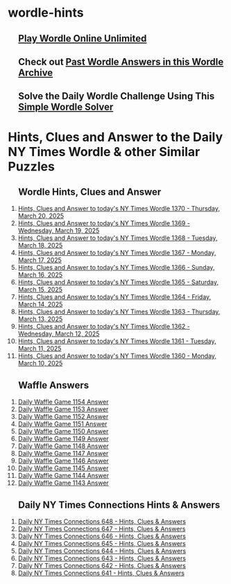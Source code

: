 # wordle-hints
<ol>
  <h2><a href="https://wordleofthe.day/practice-wordle-unlimited/">Play Wordle Online Unlimited</a></h2>
  <h2>Check out <a href="https://wordleofthe.day/past-wordle-archive-answers/">Past Wordle Answers in this Wordle Archive</a></h2>
  <h2>Solve the Daily Wordle Challenge Using This <a href="https://wordleofthe.day/simple-wordle-solver/">Simple Wordle Solver</a></h2>
</ol>



<h1>Hints, Clues and Answer to the Daily NY Times Wordle & other Similar Puzzles</h1>
<p>
  <ol><h2>Wordle Hints, Clues and Answer</h2>
    <li><a href="https://wordleofthe.day/what-is-todays-nyt-wordle-1370-answer-march-20-2025-hints-clues/">Hints, Clues and Answer to today's NY Times Wordle 1370 - Thursday, March 20, 2025</a></li>
    <li><a href="https://wordleofthe.day/what-is-todays-nyt-wordle-1369-answer-march-19-2025-hints-clues/">Hints, Clues and Answer to today's NY Times Wordle 1369 - Wednesday, March 19, 2025</a></li>
    <li><a href="https://wordleofthe.day/what-is-todays-nyt-wordle-1368-answer-march-18-2025-hints-clues/">Hints, Clues and Answer to today's NY Times Wordle 1368 - Tuesday, March 18, 2025</a></li>
    <li><a href="https://wordleofthe.day/what-is-todays-nyt-wordle-1367-answer-march-17-2025-hints-clues/">Hints, Clues and Answer to today's NY Times Wordle 1367 - Monday, March 17, 2025</a></li>
    <li><a href="https://wordleofthe.day/what-is-todays-nyt-wordle-1366-answer-march-16-2025-hints-clues/">Hints, Clues and Answer to today's NY Times Wordle 1366 - Sunday, March 16, 2025</a></li>
    <li><a href="https://wordleofthe.day/what-is-todays-nyt-wordle-1365-answer-march-15-2025-hints-clues/">Hints, Clues and Answer to today's NY Times Wordle 1365 - Saturday, March 15, 2025</a></li>
    <li><a href="https://wordleofthe.day/what-is-todays-nyt-wordle-1364-answer-march-14-2025-hints-clues/">Hints, Clues and Answer to today's NY Times Wordle 1364 - Friday, March 14, 2025</a></li>
    <li><a href="https://wordleofthe.day/what-is-todays-nyt-wordle-1363-answer-march-13-2025-hints-clues/">Hints, Clues and Answer to today's NY Times Wordle 1363 - Thursday, March 13, 2025</a></li>
    <li><a href="https://wordleofthe.day/what-is-todays-nyt-wordle-1362-answer-march-12-2025-hints-clues/">Hints, Clues and Answer to today's NY Times Wordle 1362 - Wednesday, March 12, 2025</a></li>
    <li><a href="https://wordleofthe.day/what-is-todays-nyt-wordle-1361-answer-march-11-2025-hints-clues/">Hints, Clues and Answer to today's NY Times Wordle 1361 - Tuesday, March 11, 2025</a></li>
    <li><a href="https://wordleofthe.day/what-is-todays-nyt-wordle-1360-answer-march-10-2025-hints-clues/">Hints, Clues and Answer to today's NY Times Wordle 1360 - Monday, March 10, 2025</a></li>
  </ol>
  <ol><h2>Waffle Answers</h2>
    <li><a href="https://wordleofthe.day/daily-waffle-game-todays-answer-1154-march-20-2025/">Daily Waffle Game 1154 Answer</a></li>
    <li><a href="https://wordleofthe.day/daily-waffle-game-todays-answer-1153-march-19-2025/">Daily Waffle Game 1153 Answer</a></li>
    <li><a href="https://wordleofthe.day/daily-waffle-game-todays-answer-1152-march-18-2025/">Daily Waffle Game 1152 Answer</a></li>
    <li><a href="https://wordleofthe.day/daily-waffle-game-todays-answer-1151-march-17-2025/">Daily Waffle Game 1151 Answer</a></li>
    <li><a href="https://wordleofthe.day/daily-waffle-game-todays-answer-1150-march-16-2025/">Daily Waffle Game 1150 Answer</a></li>
    <li><a href="https://wordleofthe.day/daily-waffle-game-todays-answer-1149-march-15-2025/">Daily Waffle Game 1149 Answer</a></li>
    <li><a href="https://wordleofthe.day/daily-waffle-game-todays-answer-1148-march-14-2025/">Daily Waffle Game 1148 Answer</a></li>
    <li><a href="https://wordleofthe.day/daily-waffle-game-todays-answer-1147-march-13-2025/">Daily Waffle Game 1147 Answer</a></li>
    <li><a href="https://wordleofthe.day/daily-waffle-game-todays-answer-1146-march-12-2025/">Daily Waffle Game 1146 Answer</a></li>
    <li><a href="https://wordleofthe.day/daily-waffle-game-todays-answer-1145-march-11-2025/">Daily Waffle Game 1145 Answer</a></li>
    <li><a href="https://wordleofthe.day/daily-waffle-game-todays-answer-1144-march-10-2025/">Daily Waffle Game 1144 Answer</a></li>
    <li><a href="https://wordleofthe.day/daily-waffle-game-todays-answer-1143-march-09-2025/">Daily Waffle Game 1143 Answer</a></li>
  </ol>
  <ol><h2>Daily NY Times Connections Hints & Answers</h2>
    <li><a href="https://wordleofthe.day/todays-nyt-connections-648-hints-clues-answers-march-20-2025/)">Daily NY Times Connections 648 - Hints, Clues & Answers</a></li>
    <li><a href="https://wordleofthe.day/todays-nyt-connections-647-hints-clues-answers-march-19-2025/)">Daily NY Times Connections 647 - Hints, Clues & Answers</a></li>
    <li><a href="https://wordleofthe.day/todays-nyt-connections-646-hints-clues-answers-march-18-2025/)">Daily NY Times Connections 646 - Hints, Clues & Answers</a></li>
    <li><a href="https://wordleofthe.day/todays-nyt-connections-645-hints-clues-answers-march-17-2025/)">Daily NY Times Connections 645 - Hints, Clues & Answers</a></li>
    <li><a href="https://wordleofthe.day/todays-nyt-connections-644-hints-clues-answers-march-16-2025/)">Daily NY Times Connections 644 - Hints, Clues & Answers</a></li>
    <li><a href="https://wordleofthe.day/todays-nyt-connections-643-hints-clues-answers-march-15-2025/)">Daily NY Times Connections 643 - Hints, Clues & Answers</a></li>
    <li><a href="https://wordleofthe.day/todays-nyt-connections-642-hints-clues-answers-march-14-2025/)">Daily NY Times Connections 642 - Hints, Clues & Answers</a></li>
    <li><a href="https://wordleofthe.day/todays-nyt-connections-641-hints-clues-answers-march-13-2025/)">Daily NY Times Connections 641 - Hints, Clues & Answers</a></li>
  </ol>
  
</p>
